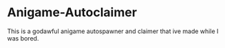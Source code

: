 # Anigame-Autoclaimer
This is a godawful anigame autospawner and claimer that ive made while I was bored.
